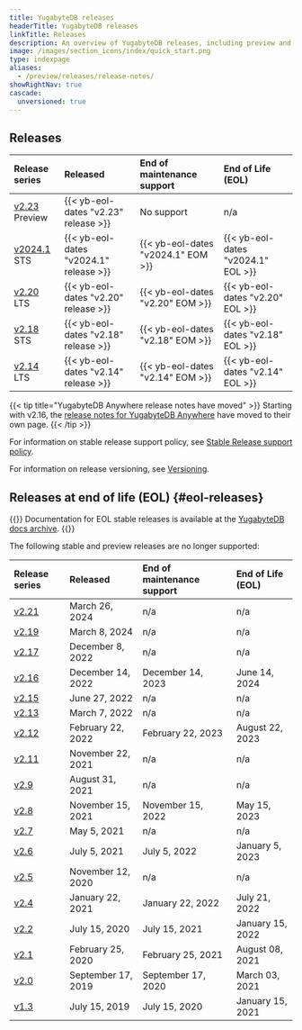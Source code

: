 ```yaml
---
title: YugabyteDB releases
headerTitle: YugabyteDB releases
linkTitle: Releases
description: An overview of YugabyteDB releases, including preview and current stable releases.
image: /images/section_icons/index/quick_start.png
type: indexpage
aliases:
  - /preview/releases/release-notes/
showRightNav: true
cascade:
  unversioned: true
---
```


## Releases

| Release series | Released | End of maintenance support | End of Life (EOL) |
| :------------- | :------- | :------------------------- | :---------------- |
| [v2.23](v2.23/) <span class='tag release preview'>Preview</span> | {{< yb-eol-dates "v2.23" release >}} | No support | n/a |
| [v2024.1](v2024.1/) <span class='tag release sts'>STS</span> | {{< yb-eol-dates "v2024.1" release >}} | {{< yb-eol-dates "v2024.1" EOM >}} | {{< yb-eol-dates "v2024.1" EOL >}} |
| [v2.20](v2.20/) <span class='tag release lts'>LTS</span> | {{< yb-eol-dates "v2.20" release >}} | {{< yb-eol-dates "v2.20" EOM >}} | {{< yb-eol-dates "v2.20" EOL >}} |
| [v2.18](v2.18/) <span class='tag release sts'>STS</span> | {{< yb-eol-dates "v2.18" release >}} | {{< yb-eol-dates "v2.18" EOM >}} | {{< yb-eol-dates "v2.18" EOL >}} |
| [v2.14](v2.14/) <span class='tag release lts'>LTS</span> | {{< yb-eol-dates "v2.14" release >}} | {{< yb-eol-dates "v2.14" EOM >}} | {{< yb-eol-dates "v2.14" EOL >}} |

{{< tip title="YugabyteDB Anywhere release notes have moved" >}}
Starting with v2.16, the [release notes for YugabyteDB Anywhere](../yba-releases/) have moved to their own page.
{{< /tip >}}

For information on stable release support policy, see [Stable Release support policy](../#stable-release-support-policy).

For information on release versioning, see [Versioning](../versioning/).

## Releases at end of life (EOL) {#eol-releases}

{{<note title="Archived docs available">}}
Documentation for EOL stable releases is available at the [YugabyteDB docs archive](https://docs-archive.yugabyte.com/).
{{</note>}}

The following stable and preview releases are no longer supported:

| Release series | Released | End of maintenance support | End of Life (EOL) |
| :------------- | :------- | :------------------------- | :---------------- |
| [v2.21](v2.21/) | March 26, 2024 | n/a | n/a |
| [v2.19](v2.19/) | March 8, 2024 | n/a | n/a |
| [v2.17](v2.17/) | December 8, 2022 | n/a | n/a |
| [v2.16](end-of-life/v2.16/) | December 14, 2022 | December 14, 2023 | June 14, 2024 |
| [v2.15](v2.15/) | June 27, 2022 | n/a | n/a |
| [v2.13](end-of-life/v2.13/) | March 7, 2022 | n/a | n/a |
| [v2.12](end-of-life/v2.12/) | February 22, 2022 | February 22, 2023 | August 22, 2023 |
| [v2.11](end-of-life/v2.11/) | November 22, 2021 | n/a | n/a |
| [v2.9](end-of-life/v2.9/) | August 31, 2021 | n/a | n/a |
| [v2.8](end-of-life/v2.8/) | November 15, 2021 | November 15, 2022 | May 15, 2023 |
| [v2.7](end-of-life/v2.7/) | May 5, 2021 | n/a | n/a |
| [v2.6](end-of-life/v2.6/) | July 5, 2021 | July 5, 2022 | January 5, 2023 |
| [v2.5](end-of-life/v2.5/) | November 12, 2020 | n/a | n/a |
| [v2.4](end-of-life/v2.4/) | January 22, 2021 | January 22, 2022 | July 21, 2022 |
| [v2.2](end-of-life/v2.2/) | July 15, 2020 | July 15, 2021 | January 15, 2022 |
| [v2.1](end-of-life/v2.1/) | February 25, 2020 | February 25, 2021 | August 08, 2021 |
| [v2.0](end-of-life/v2.0/) | September 17, 2019 | September 17, 2020 | March 03, 2021 |
| [v1.3](end-of-life/v1.3/) | July 15, 2019 | July 15, 2020 | January 15, 2021 |
